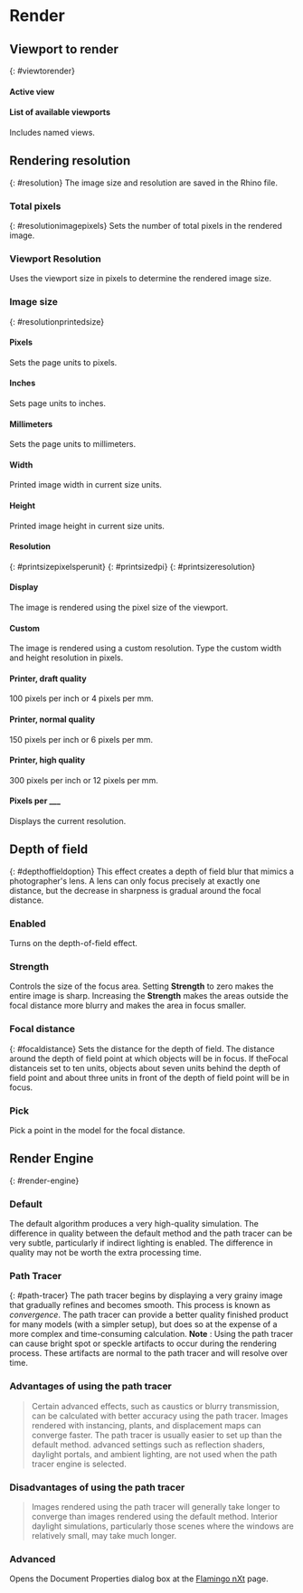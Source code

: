 ---
---


# Render

## Viewport to render
{: #viewtorender}

#### Active view

#### List of available viewports
Includes named views.

## Rendering resolution
{: #resolution}
The image size and resolution are saved in the Rhino file.

### Total pixels
{: #resolutionimagepixels}
Sets the number of total pixels in the rendered image.

### Viewport Resolution
Uses the viewport size in pixels to determine the rendered image size.

### Image size
{: #resolutionprintedsize}

#### Pixels
Sets the page units to pixels.

#### Inches
Sets page units to inches.

#### Millimeters
Sets the page units to millimeters.

#### Width
Printed image width in current size units.

#### Height
Printed image height in current size units.

#### Resolution
{: #printsizepixelsperunit}
{: #printsizedpi}
{: #printsizeresolution}

#### Display
The image is rendered using the pixel size of the viewport.

#### Custom
The image is rendered using a custom resolution. Type the custom width and height resolution in pixels.

#### Printer, draft quality
100 pixels per inch or 4 pixels per mm.

#### Printer, normal quality
150 pixels per inch or 6 pixels per mm.

#### Printer, high quality
300 pixels per inch or 12 pixels per mm.

#### Pixels per ___
Displays the current resolution.

## Depth of field
{: #depthoffieldoption}
This effect creates a depth of field blur that mimics a photographer's lens. A lens can only focus precisely at exactly one distance, but the decrease in sharpness is gradual around the focal distance.

### Enabled
Turns on the depth-of-field effect.

### Strength
Controls the size of the focus area. Setting **Strength** to zero makes the entire image is sharp. Increasing the **Strength** makes the areas outside the focal distance more blurry and makes the area in focus smaller.

### Focal distance
{: #focaldistance}
Sets the distance for the depth of field. The distance around the depth of field point at which objects will be in focus. If theFocal distanceis set to ten units, objects about seven units behind the depth of field point and about three units in front of the depth of field point will be in focus.

### Pick
Pick a point in the model for the focal distance.

## Render Engine
{: #render-engine}

### Default
The default algorithm produces a very high-quality simulation. The difference in quality between the default method and the path tracer can be very subtle, particularly if indirect lighting is enabled. The difference in quality may not be worth the extra processing time.

### Path Tracer
{: #path-tracer}
The path tracer begins by displaying a very grainy image that gradually refines and becomes smooth. This process is known as *convergence*. The path tracer can provide a better quality finished product for many models (with a simpler setup), but does so at the expense of a more complex and time-consuming calculation.
 **Note** : Using the path tracer can cause bright spot or speckle artifacts to occur during the rendering process. These artifacts are normal to the path tracer and will resolve over time.

### Advantages of using the path tracer

>Certain advanced effects, such as caustics or blurry transmission, can be calculated with better accuracy using the path tracer.
>Images rendered with instancing, plants, and displacement maps can converge faster.
>The path tracer is usually easier to set up than the default method. advanced settings such as reflection shaders, daylight portals, and ambient lighting, are not used when the path tracer engine is selected.

### Disadvantages of using the path tracer

>Images rendered using the path tracer will generally take longer to converge than images rendered using the default method. Interior daylight simulations, particularly those scenes where the windows are relatively small, may take much longer.

###  **Advanced** 
Opens the Document Properties dialog box at the [Flamingo nXt](documentproperties-flamingo.html) page.


